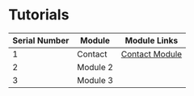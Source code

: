 # Tutorials

| Serial Number | Module      | Module Links                                                                                       |
|---------------|-------------|---------------------------------------------------------------------------------------------------|
| 1             | Contact     | [Contact Module](https://github.com/manvirsinghh/tutorial/blob/main/tutorials/contacts.md)         |
| 2             | Module 2    |                                                                                 |
| 3             | Module 3    |                                                                                |
